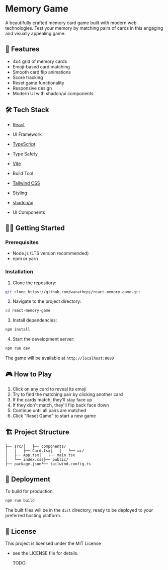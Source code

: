 # Memory Game

A beautifully crafted memory card game built with modern web technologies. Test your memory by matching pairs of cards in this engaging and visually appealing game.

## 🚀 Features

- 4x4 grid of memory cards
- Emoji-based card matching
- Smooth card flip animations
- Score tracking
- Reset game functionality
- Responsive design
- Modern UI with shadcn/ui components

## 🛠️ Tech Stack

- [React](https://reactjs.org/)
- UI Framework

- [TypeScript](https://www.typescriptlang.org/)
- Type Safety

- [Vite](https://vitejs.dev/)
- Build Tool

- [Tailwind CSS](https://tailwindcss.com/)
- Styling

- [shadcn/ui](https://ui.shadcn.com/)
- UI Components

## 🏃‍♂️ Getting Started

### Prerequisites

- Node.js (LTS version recommended)
- npm or yarn

### Installation

1. Clone the repository:

```bash
git clone https://github.com/warathepj/react-memory-game.git

```

2. Navigate to the project directory:

```bash
cd react-memory-game
```

3. Install dependencies:

```bash
npm install

```

4. Start the development server:

```bash
npm run dev
```

The game will be available at `http://localhost:8080`

## 🎮 How to Play

1. Click on any card to reveal its emoji
2. Try to find the matching pair by clicking another card
3. If the cards match, they'll stay face up
4. If they don't match, they'll flip back face down
5. Continue until all pairs are matched
6. Click "Reset Game" to start a new game

## 🏗️ Project Structure

```memory-game/
├── src/│   ├── components/
│   │   ├── Card.tsx│   │   └── ui/
│   ├── App.tsx│   ├── main.tsx
│   └── index.css├── public/
├── package.json└── tailwind.config.ts
```

## 🚀 Deployment

To build for production:

```bash
npm run build

```

The built files will be in the `dist` directory, ready to be deployed to your preferred hosting platform.

## 📝 License

This project is licensed under the MIT License

- see the LICENSE file for details.

  TODO:
